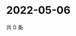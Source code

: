 # 2022-05-06

共 0 条

<!-- BEGIN WEIBO -->
<!-- 最后更新时间 Fri May 06 2022 15:12:45 GMT+0800 (China Standard Time) -->

<!-- END WEIBO -->
